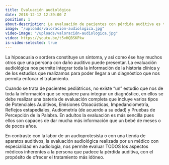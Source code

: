 ```yaml
---
title: Evaluación audiológica
date: 2018-12-12 12:39:00 Z
position: 1
about-description: La evaluación de pacientes con pérdida auditiva es toda un área de especialización en medicina, y es realizada por un Médico Audiólogo.
image: "/uploads/valoracion-audiologica.jpg"
video-image: "/uploads/valoración-audiologica.jpg"
video: https://youtu.be/t5vHQBSKPkw
is-video-selected: true
---
```


La hipoacusia o sordera constituye un síntoma, y así como ése hay muchos otros que una persona con daño  auditivo puede presentar. La evaluación audiológica nos permite integrar toda la información de la historia clínica y de los estudios que realizamos para poder llegar a un diagnóstico que nos permita enfocar el tratamiento.

Cuando se trata de pacientes pediátricos, no existe “un” estudio que nos de toda la información que se requiere para integrar un diagnóstico, en ellos se debe realizar una batería de evaluación completa que incluye varios tipos de Potenciales Auditivos, Emisiones Otoacústicas, Impedanciometría, Reflejos estapediales, Audiometría (de acuerdo a su edad) y Pruebas de Percepción de la Palabra. En adultos la evaluación es más sencilla pues ellos son capaces de dar mucha más información que un bebé de meses o de pocos años.

En contraste con la labor de un audioprotesista o con una tienda de aparatos auditivos, la evaluación audiológica realizada por un médico con especialidad en audiología, nos permite evaluar TODOS los aspectos médicos inherentes a la persona que padece la pérdida auditiva, con el propósito de ofrecer el tratamiento más idóneo.
